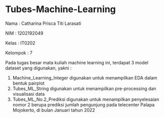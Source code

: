 # Tubes-Machine-Learning

Nama      : Catharina Prisca Titi Larasati 

NIM       : 1202192049

Kelas     : IT0202

Kelompok  : 7



Pada tugas besar mata kuliah machine learning ini, terdapat 3 model dataset yang digunakan, yakni :
1. Machine_Learning_Integer digunakan untuk menampilkan EDA dalam bentuk pairplot
2. Tubes_ML_String digunakan untuk menampilkan pre-processing dan visualisasi data
3. Tubes_ML_No.2_Prediksi digunakan untuk menampilkan penyelesaian nomor 2 berupa prediksi jumlah pengunjung pada telecenter Palapa Mojokerto, di bulan Januari tahun 2022
